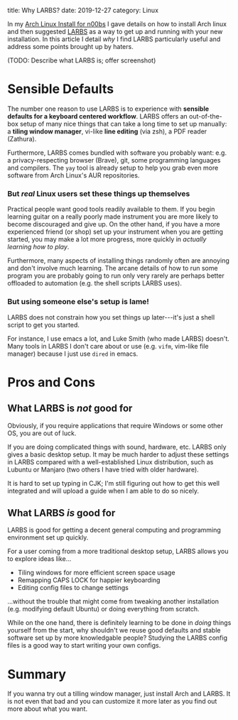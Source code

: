title: Why LARBS?
date: 2019-12-27
category: Linux

In my [Arch Linux Install for n00bs](https://captainalan.github.io/pelican-test/arch-linux-install-for-n00bs.html) I gave details on how to install Arch linux and then suggested [LARBS](https://larbs.xyz) as a way to get up and running with your new installation. In this article I detail *why* I find LARBS particularly useful and address some points brought up by haters.

(TODO: Describe what LARBS is; offer screenshot)


Sensible Defaults
=================

The number one reason to use LARBS is to experience with **sensible defaults
for a keyboard centered workflow**. LARBS offers an out-of-the-box setup of
many nice things that can take a long time to set up manually: a **tiling
window manager**, vi-like **line editing** (via zsh), a PDF reader (Zathura).

Furthermore, LARBS comes bundled with software you probably want: e.g. a
privacy-respecting browser (Brave), git, some programming languages and
compilers. The `yay` tool is already setup to help you grab even more software
from Arch Linux's AUR repositories.

### But *real* Linux users set these things up themselves

Practical people want good tools readily available to them. If you begin
learning guitar on a really poorly made instrument you are more likely to
become discouraged and give up. On the other hand, if you have a more
experienced friend (or shop) set up your instrument when you are getting
started, you may make a lot more progress, more quickly in *actually learning
how to play*.

Furthermore, many aspects of installing things randomly often are annoying and
don't involve much learning. The arcane details of how to run some program you
are probably going to run only very rarely are perhaps better offloaded to
automation (e.g. the shell scripts LARBS uses).

### But using someone else's setup is lame!

LARBS does not constrain how you set things up later---it's just a shell script
to get you started.

For instance, I use emacs a lot, and Luke Smith (who made LARBS) doesn't. Many
tools in LARBS I don't care about or use (e.g. `vifm`, vim-like file manager)
because I just use `dired` in emacs.

Pros and Cons
=============

What LARBS is *not* good for
--------------------------

Obviously, if you require applications that require Windows or some other OS, you are out of luck.

If you are doing complicated things with sound, hardware, etc. LARBS only gives a basic desktop setup. It may be much harder to adjust these settings in LARBS compared with a well-established Linux distribution, such as Lubuntu or Manjaro (two others I have tried with older hardware).

It is hard to set up typing in CJK; I'm still figuring out how to get this well
integrated and will upload a guide when I am able to do so nicely.

What LARBS *is* good for
-------------------------

LARBS is good for getting a decent general computing and programming
environment set up quickly.

For a user coming from a more traditional desktop setup, LARBS allows you to
explore ideas like...

- Tiling windows for more efficient screen space usage
- Remapping CAPS LOCK for happier keyboarding
- Editing config files to change settings

...without the trouble that might come from tweaking another installation (e.g.
modifying default Ubuntu) or doing everything from scratch.

While on the one hand, there is definitely learning to be done in *doing*
things yourself from the start, why shouldn't we reuse good defaults and stable
software set up by more knowledgable people? Studying the LARBS config files is
a good way to start writing your own configs.

Summary
=============

If you wanna try out a tilling window manager, just install Arch and LARBS. It
is not even that bad and you can customize it more later as you find out more
about what you want.
